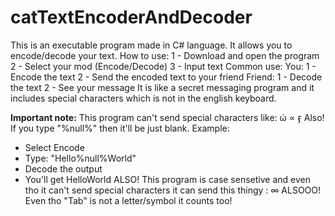 # catTextEncoderAndDecoder
This is an executable program made in C# language. It allows you to encode/decode your text.
How to use:
  1 - Download and open the program
  2 - Select your mod (Encode/Decode)
  3 - Input text
 Common use:
  You:
    1 - Encode the text
    2 - Send the encoded text to your friend
  Friend:
    1 - Decode the text
    2 - See your message
It is like a secret messaging program and it includes special characters which is not in the english keyboard.

**Important note:** This program can't send special characters like: ώ ∝ ӻ
Also! If you type "%null%" then it'll be just blank. Example:
  - Select Encode
  - Type: "Hello%null%World"
  - Decode the output
  - You'll get HelloWorld
ALSO! This program is case sensetive and even tho it can't send special characters it can send this thingy : ∞
ALSOOO! Even tho "Tab" is not a letter/symbol it counts too!
